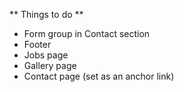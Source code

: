 ** Things to do **

- Form group in Contact section
- Footer
- Jobs page
- Gallery page
- Contact page (set as an anchor link)
